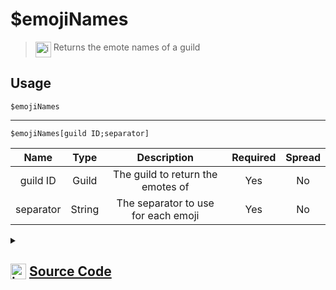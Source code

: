 # $emojiNames
> <img align="top" src="https://upload.wikimedia.org/wikipedia/commons/thumb/e/e4/Infobox_info_icon.svg/160px-Infobox_info_icon.svg.png?20150409153300" alt="image" width="25" height="auto"> Returns the emote names of a guild
## Usage
```
$emojiNames
```
---
```
$emojiNames[guild ID;separator]
```
| Name | Type | Description | Required | Spread
| :---: | :---: | :---: | :---: | :---: |
guild ID | Guild | The guild to return the emotes of | Yes | No
separator | String | The separator to use for each emoji | Yes | No
<details>
<summary>
    
## <img align="top" src="https://cdn4.iconfinder.com/data/icons/iconsimple-logotypes/512/github-512.png" alt="image" width="25" height="auto">  [Source Code](https://github.com/tryforge/ForgeScript-V2/blob/main/src/native/emojiNames.ts)
    
</summary>
    
```ts
import { ImageExtension, ImageSize } from "discord.js"
import { ArgType, NativeFunction, Return } from "../structures"

export default new NativeFunction({
    name: "$emojiNames",
    version: "1.0.0",
    description: "Returns the emote names of a guild",
    brackets: false,
    args: [
        {
            name: "guild ID",
            description: "The guild to return the emotes of",
            rest: false,
            type: ArgType.Guild,
            required: true,
        },
        {
            name: "separator",
            description: "The separator to use for each emoji",
            rest: false,
            required: true,
            type: ArgType.String,
        },
    ],
    unwrap: true,
    execute(ctx, [guild, sep]) {
        return Return.success((guild ?? ctx.guild)?.emojis.cache.map((x) => x.toString()).join(sep || ", "))
    },
})

```
    
</details>